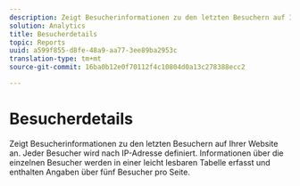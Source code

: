 ```yaml
---
description: Zeigt Besucherinformationen zu den letzten Besuchern auf Ihrer Website an. Jeder Besucher wird nach IP-Adresse definiert. Informationen über die einzelnen Besucher werden in einer leicht lesbaren Tabelle erfasst und enthalten Angaben über fünf Besucher pro Seite.
solution: Analytics
title: Besucherdetails
topic: Reports
uuid: a599f855-d8fe-48a9-aa77-3ee89ba2953c
translation-type: tm+mt
source-git-commit: 16ba0b12e0f70112f4c10804d0a13c278388ecc2

---
```



# Besucherdetails

Zeigt Besucherinformationen zu den letzten Besuchern auf Ihrer Website an. Jeder Besucher wird nach IP-Adresse definiert. Informationen über die einzelnen Besucher werden in einer leicht lesbaren Tabelle erfasst und enthalten Angaben über fünf Besucher pro Seite.

